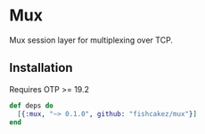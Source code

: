 # Mux

Mux session layer for multiplexing over TCP.

## Installation

Requires OTP >= 19.2

```elixir
def deps do
  [{:mux, "~> 0.1.0", github: "fishcakez/mux"}]
end
```
